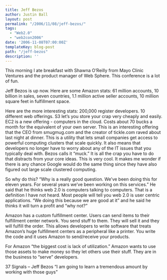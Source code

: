 ```yaml
---
title: Jeff Bezos
author: Justin Ball
layout: post
permalink: "/2006/11/08/jeff-bezos/"
tags:
  - "Web2.0"
  - "web2con2006"
date: '2006-11-08T07:00:00Z'
templateKey: blog-post
path: "/jeff-bezos"
description: ''
---
```


This morning I ate breakfast with Shawna O’Reilly from Mayo Clinic Ventures and the product manager of Web Sphere. This conference is a lot of fun.

Jeff Bezos is up now. Here are some Amazon stats:
61 million accounts, 10 billion in sales, seven countries, 1.1 million active seller accounts, 10 million square feet in fulfillment space.

Here are the more interesting stats:
200,000 register developers. 10 different web offerings. S3 let’s you store your crap very cheaply and easily. EC2 is a new offering - computers in the cloud. Costs about 70 bucks a month for the equivalent of your own server. This is an interesting offering that the CEO from smugmug.com and the creator of tickle.com raved about last night at dinner. This is a utility that lets small companies get access to powerful computing clusters that scale quickly. It also means that developers no longer have to worry about any of the IT issues that you typically deal with. Bezos calls it “muck.” It is all the crap you have to do that distracts from your core ideas. This is very cool. It makes me wonder if there is any chance Google would do the same thing since they have also figured out large scale clustered computing.

So why do this? “Why is a really good question. We’ve been doing this for eleven years. For several years we’ve been working on this services.” He said that he thinks web 2.0 is computers talking to computers. That is a definition I have not heard. Most people will tell you web 2.0 is user centric applications. “We doing this because we are good at it” and he said he thinks it will turn a profit and “why not?”

Amazon has a custom fulfillment center. Users can send items to their fulfillment center network. You send stuff to them. They will sell it and they will fulfill the order. This allows developers to write software that treats Amazon’s huge fulfillment centers as a peripheral like a printer. You write the code and it uses Amazon to send/receive your products.

For Amazon “the biggest cost is lack of utilization.” Amazon wants to use those assets to make money so they let others use their stuff. They are in the business to “serve” developers.

37 Signals – Jeff Bezos “I am going to learn a tremendous amount by working with those guys”
